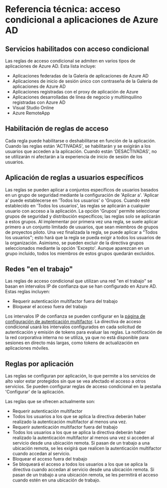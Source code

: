
<properties
	pageTitle="Referencia técnica: acceso condicional a aplicaciones de Azure AD | Microsoft Azure"
	description="Con el control de acceso condicional, Azure Active Directory comprueba las condiciones específicas que se eligen al autenticar al usuario y antes de permitirle acceso a la aplicación. Si se cumplen las condiciones, el usuario queda autenticado y se le permite el acceso a la aplicación."
    services="active-directory"
	documentationCenter=""
	authors="femila"
	manager="stevenpo"
	editor=""/>

<tags
	ms.service="active-directory"
	ms.devlang="na"
	ms.topic="article"
    ms.tgt_pltfrm="na"
    ms.workload="identity" 
	ms.date="02/11/2016"
	ms.author="femila"/>

# Referencia técnica: acceso condicional a aplicaciones de Azure AD

## Servicios habilitados con acceso condicional
Las reglas de acceso condicional se admiten en varios tipos de aplicaciones de Azure AD. Esta lista incluye:

- Aplicaciones federadas de la Galería de aplicaciones de Azure AD
- Aplicaciones de inicio de sesión único con contraseña de la Galería de aplicaciones de Azure AD
- Aplicaciones registradas con el proxy de aplicación de Azure
- Aplicaciones desarrolladas de línea de negocio y multiinquilino registradas con Azure AD
- Visual Studio Online
- Azure RemoteApp

## Habilitación de reglas de acceso

Cada regla puede habilitarse o deshabilitarse en función de la aplicación. Cuando las reglas están 'ACTIVADAS', se habilitarán y se exigirán a los usuarios que acceden a la aplicación. Cuando están 'DESACTIVADAS', no se utilizarán ni afectarán a la experiencia de inicio de sesión de los usuarios.

## Aplicación de reglas a usuarios específicos
Las reglas se pueden aplicar a conjuntos específicos de usuarios basados en un grupo de seguridad mediante la configuración de 'Aplicar a'. 'Aplicar a' puede establecerse en 'Todos los usuarios' o 'Grupos. Cuando esté establecido en 'Todos los usuarios', las reglas se aplicarán a cualquier usuario con acceso a la aplicación. La opción 'Grupos' permite seleccionar grupos de seguridad y distribución específicos; las reglas solo se aplicarán a estos grupos. Al implementar por primera vez una regla, se suele aplicar primero a un conjunto limitado de usuarios, que sean miembros de grupos de proyectos piloto. Una vez finalizada la regla, se puede aplicar a "Todos los usuarios"; esto hará que la regla se pueda exigir a todos los usuarios de la organización. Asimismo, se pueden excluir de la directiva grupos seleccionados mediante la opción 'Excepto'. Aunque aparezcan en un grupo incluido, todos los miembros de estos grupos quedarán excluidos.

## Redes "en el trabajo"

Las reglas de acceso condicional que utilizan una red "en el trabajo" se basan en intervalos IP de confianza que se han configurado en Azure AD. Estas reglas incluyen:

- Requerir autenticación multifactor fuera del trabajo
- Bloquear el acceso fuera del trabajo

Los intervalos IP de confianza se pueden configurar en la [página de configuración de autenticación multifactor](../multi-factor-authentication/multi-factor-authentication-whats-next.md). La directiva de acceso condicional usará los intervalos configurados en cada solicitud de autenticación y emisión de tokens para evaluar las reglas. La notificación de la red corporativa interna no se utiliza, ya que no está disponible para sesiones en directo más largas, como tokens de actualización en aplicaciones móviles.

## Reglas por aplicación
Las reglas se configuran por aplicación, lo que permite a los servicios de alto valor estar protegidos sin que se vea afectado el acceso a otros servicios. Se pueden configurar reglas de acceso condicional en la pestaña 'Configurar' de la aplicación.

Las reglas que se ofrecen actualmente son:

- Requerir autenticación multifactor
 - Todos los usuarios a los que se aplica la directiva deberán haber realizado la autenticación multifactor al menos una vez.
- Requerir autenticación multifactor fuera del trabajo
 - Todos los usuarios a los que se aplica la directiva deberán haber realizado la autenticación multifactor al menos una vez si acceden al servicio desde una ubicación remota. Si pasan de un trabajo a una ubicación remota, se les exigirá que realicen la autenticación multifactor cuando accedan al servicio.
- Bloquear el acceso fuera del trabajo 
 - Se bloqueará el acceso a todos los usuarios a los que se aplica la directiva cuando accedan al servicio desde una ubicación remota. Si pasan de un trabajo a una ubicación remota, se les permitirá el acceso cuando estén en una ubicación de trabajo.

<!---HONumber=AcomDC_0218_2016-->